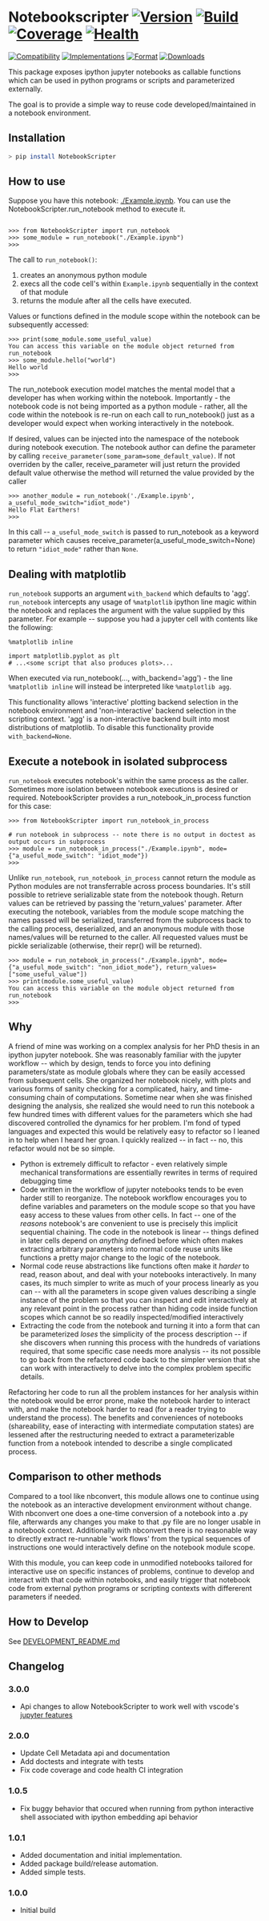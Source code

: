 # Notebookscripter [![Version](https://img.shields.io/pypi/v/NotebookScripter.svg)](https://pypi.python.org/pypi/NotebookScripter) [![Build](https://travis-ci.org/breathe/NotebookScripter.svg?branch=master)](https://travis-ci.org/breathe/NotebookScripter) [![Coverage](https://img.shields.io/coveralls/breathe/NotebookScripter.svg)](https://coveralls.io/r/breathe/NotebookScripter) [![Health](https://codeclimate.com/github/breathe/NotebookScripter/badges/gpa.svg)](https://codeclimate.com/github/breathe/NotebookScripter)

[![Compatibility](https://img.shields.io/pypi/pyversions/NotebookScripter.svg)](https://pypi.python.org/pypi/NotebookScripter)
[![Implementations](https://img.shields.io/pypi/implementation/NotebookScripter.svg)](https://pypi.python.org/pypi/NotebookScripter)
[![Format](https://img.shields.io/pypi/format/NotebookScripter.svg)](https://pypi.python.org/pypi/NotebookScripter)
[![Downloads](https://img.shields.io/pypi/dm/NotebookScripter.svg)](https://pypi.python.org/pypi/NotebookScripter)

This package exposes ipython jupyter notebooks as callable functions which can be used in python programs or scripts and parameterized externally.

The goal is to provide a simple way to reuse code developed/maintained in a notebook environment.

## Installation

```bash
> pip install NotebookScripter
```

## How to use

Suppose you have this notebook: [./Example.ipynb](./Example.ipynb). You can use the NotebookScripter.run_notebook method to execute it.

```pycon

>>> from NotebookScripter import run_notebook
>>> some_module = run_notebook("./Example.ipynb")
>>>
```

The call to `run_notebook()`:

1. creates an anonymous python module
1. execs all the code cell's within `Example.ipynb` sequentially in the context of that module
1. returns the module after all the cells have executed.

Values or functions defined in the module scope within the notebook can be subsequently accessed:

```pycon
>>> print(some_module.some_useful_value)
You can access this variable on the module object returned from run_notebook
>>> some_module.hello("world")
Hello world
>>>
```

The run_notebook execution model matches the mental model that a developer has when working within the notebook. Importantly - the notebook code is not being imported as a python module - rather, all the code within the notebook is re-run on each call to run_notebook() just as a developer would expect when working interactively in the notebook.

If desired, values can be injected into the namespace of the notebook during notebook execution. The notebook author can define the parameter by calling `receive_parameter(some_param=some_default_value)`. If not overriden by the caller, receive_parameter will just return the provided default value otherwise the method will returned the value provided by the caller

```pycon
>>> another_module = run_notebook('./Example.ipynb', a_useful_mode_switch="idiot_mode")
Hello Flat Earthers!
>>>
```

In this call -- `a_useful_mode_switch` is passed to run_notebook as a keyword parameter which causes receive_parameter(a_useful_mode_switch=None) to return `"idiot_mode"` rather than `None`.

## Dealing with matplotlib

`run_notebook` supports an argument `with_backend` which defaults to 'agg'. `run_notebook` intercepts any usage of `%matplotlib` ipython line magic within the notebook and replaces the argument with the value supplied by this parameter. For example -- suppose you had a jupyter cell with contents like the following:

```pycon
%matplotlib inline

import matplotlib.pyplot as plt
# ...<some script that also produces plots>...
```

When executed via run_notebook(..., with_backend='agg') - the line `%matplotlib inline` will instead be interpreted like `%matplotlib agg`.

This functionality allows 'interactive' plotting backend selection in the notebook environment and 'non-interactive' backend selection in the scripting context. 'agg' is a non-interactive backend built into most distributions of matplotlib. To disable this functionality provide `with_backend=None`.

## Execute a notebook in isolated subprocess

`run_notebook` executes notebook's within the same process as the caller. Sometimes more isolation between notebook executions is desired or required. NotebookScripter provides a run_notebook_in_process function for this case:

```pycon
>>> from NotebookScripter import run_notebook_in_process

# run notebook in subprocess -- note there is no output in doctest as output occurs in subprocess
>>> module = run_notebook_in_process("./Example.ipynb", mode={"a_useful_mode_switch": "idiot_mode"})
>>>
```

Unlike `run_notebook`, `run_notebook_in_process` cannot return the module as Python modules are not transferrable across process boundaries. It's still possible to retrieve serializable state from the notebook though. Return values can be retrieved by passing the 'return_values' parameter. After executing the notebook, variables from the module scope matching the names passed will be serialized, transferred from the subprocess back to the calling process, deserialized, and an anonymous module with those names/values will be returned to the caller. All requested values must be pickle serializable (otherwise, their repr() will be returned).

```pycon
>>> module = run_notebook_in_process("./Example.ipynb", mode={"a_useful_mode_switch": "non_idiot_mode"}, return_values=["some_useful_value"])
>>> print(module.some_useful_value)
You can access this variable on the module object returned from run_notebook
>>>
```

## Why

A friend of mine was working on a complex analysis for her PhD thesis in an ipython jupyter notebook. She was reasonably familiar with the jupyter workflow -- which by design, tends to force you into defining parameters/state as module globals where they can be easily accessed from subsequent cells. She organized her notebook nicely, with plots and various forms of sanity checking for a complicated, hairy, and time-consuming chain of computations. Sometime near when she was finished designing the analysis, she realized she would need to run this notebook a few hundred times with different values for the parameters which she had discovered controlled the dynamics for her problem. I'm fond of typed languages and expected this would be relatively easy to refactor so I leaned in to help when I heard her groan. I quickly realized -- in fact -- no, this refactor would not be so simple.

- Python is extremely difficult to refactor - even relatively simple mechanical transformations are essentially rewrites in terms of required debugging time
- Code written in the workflow of jupyter notebooks tends to be even harder still to reorganize. The notebook workflow encourages you to define variables and parameters on the module scope so that you have easy access to these values from other cells. In fact -- one of the _reasons_ notebook's are convenient to use is precisely this implicit sequential chaining. The code in the notebook is linear -- things defined in later cells depend on _anything_ defined before which often makes extracting arbitrary parameters into normal code reuse units like functions a pretty major change to the logic of the notebook.
- Normal code reuse abstractions like functions often make it _harder_ to read, reason about, and deal with your notebooks interactively. In many cases, its much simpler to write as much of your process linearly as you can -- with all the parameters in scope given values describing a single instance of the problem so that you can inspect and edit interactively at any relevant point in the process rather than hiding code inside function scopes which cannot be so readily inspected/modified interactively
- Extracting the code from the notebook and turning it into a form that can be parameterized _loses_ the simplicity of the process description -- if she discovers when running this process with the hundreds of variations required, that some specific case needs more analysis -- its not possible to go back from the refactored code back to the simpler version that she can work with interactively to delve into the complex problem specific details.

Refactoring her code to run all the problem instances for her analysis within the notebook would be error prone, make the notebook harder to interact with, and make the notebook harder to read (for a reader trying to understand the process). The benefits and conveniences of notebooks (shareability, ease of interacting with intermediate computation states) are lessened after the restructuring needed to extract a parameterizable function from a notebook intended to describe a single complicated process.

## Comparison to other methods

Compared to a tool like nbconvert, this module allows one to continue using the notebook as an interactive development environment without change. With nbconvert one does a one-time conversion of a notebook into a .py file, afterwards any changes you make to that .py file are no longer usable in a notebook context. Additionally with nbconvert there is no reasonable way to directly extract re-runnable 'work flows' from the typical sequences of instructions one would interactively define on the notebook module scope.

With this module, you can keep code in unmodified notebooks tailored for interactive use on specific instances of problems, continue to develop and interact with that code within notebooks, and easily trigger that notebook code from external python programs or scripting contexts with differerent parameters if needed.

## How to Develop

See [DEVELOPMENT_README.md](./DEVELOPMENT_README.MD)

## Changelog

### 3.0.0

- Api changes to allow NotebookScripter to work well with vscode's
  [jupyter features](https://blogs.msdn.microsoft.com/pythonengineering/2018/11/08/data-science-with-python-in-visual-studio-code/)

### 2.0.0

- Update Cell Metadata api and documentation
- Add doctests and integrate with tests
- Fix code coverage and code health CI integration

### 1.0.5

- Fix buggy behavior that occured when running from python interactive shell associated with ipython embedding api behavior

### 1.0.1

- Added documentation and initial implementation.
- Added package build/release automation.
- Added simple tests.

### 1.0.0

- Initial build
